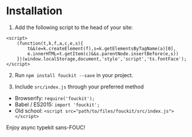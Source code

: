 # Installation

1. Add the following script to the head of your site:
```
<script>
    (function(t,k,f,a,c,e,s){
        t&&(e=k.createElement(f),s=k.getElementsByTagName(a)[0],
        e.innerHTML=t.getItem(c)&&s.parentNode.insertBefore(e,s))
    })(window.localStorage,document,'style','script','ts.fontFace');
</script>
```

2. Run `npm install fouckit --save` in your project.

3. Include `src/index.js` through your preferred method
 - Browserify: `require('fouckit');`
 - Babel / ES2015: `import 'fouckit';`
 - Old school: `<script src="path/to/files/fouckit/src/index.js"></script>`

Enjoy async typekit sans-FOUC!
